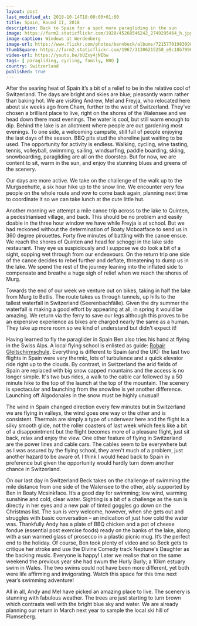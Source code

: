 ```yaml
---
layout: post
last_modified_at: 2018-10-14T18:00:00+01:00
title: Spain, Round II, 2018
description: Back to Spain for a spot more paragliding in the sun
image: https://farm2.staticflickr.com/1920/45268546242_2749295464_h.jpg
image-caption: Windows at Werdenberg
image-url: https://www.flickr.com/photos/bennbeck/albums/72157701983098634
thumbSquare: https://farm2.staticflickr.com/1967/31306215258_e9c18b7996_q.jpg
video-url: https://youtu.be/bUZxy4jNEbw
tags: [ paragliding, cycling, family, BBQ ]
country: Switzerland
published: true
---
```


After the searing heat of Spain it’s a bit of a relief to be in the relative cool of Switzerland. The days are bright and skies are blue; pleasantly warm rather than baking hot. 
We are visiting Andrew, Mel and Freyja, who relocated here about six weeks ago from Cham, further to the west of Switzerland. They’ve chosen a brilliant place to live, right on the shores of the Walensee 
and we head down there most evenings. The water is cool, but still warm enough to dip. Behind the lake is an allotment where people are out gardening most evenings. To one side, a welcoming campsite, 
still full of people enjoying the last days of the season. BBQ pits stud the shoreline just waiting to be used. The opportunity for activity is endless. Walking, cycling, wine tasting, tennis, volleyball, swimming,
sailing, windsurfing, paddle boarding, skiing, snowboarding, paragliding are all on the doorstep. But for now, we are content to sit, warm in the sun, and enjoy the stunning blues and greens of the scenery.

Our days are more active. We take on the challenge of the walk up to the Murgseehutte, a six hour hike up to the snow line. We encounter very few people on the whole route and vow to come back again, planning next
time to coordinate it so we can take lunch at the cute little hut.

Another morning we attempt a mile canoe trip across to the lake to Quinten, a pedestrianised village, and back. This should be no problem and easily doable in the three hour window we have while Freyja is at school.
But we had reckoned without the determination of Boaty Mcboatface to send us in 360 degree pirouettes. Forty five minutes of battling with the canoe ensue. We reach the shores of Quinten and head for schoggi in the
lake side restaurant. They eye us suspiciously and I suppose we do look a bit of a sight, sopping wet through from our endeavours.  On the return trip one side of the canoe decides to rebel further and deflate, threatening
to dump us in the lake. We spend the rest of the journey leaning into the inflated side to compensate and breathe a huge sigh of relief when we reach the shores of Murg.

Towards the end of our week we venture out on bikes, taking in half the lake from Murg to Betlis. The route takes us through tunnels, up hills to the tallest waterfall in Switzerland (Seerenbachfälle).
Given the dry summer the waterfall is making a good effort by appearing at all, in spring it would be amazing. We return via the ferry to save our legs although this proves to be an expensive experience as
bikes are charged nearly the same as a human. They take up more room so we kind of understand but didn't expect it!

Having learned to fly the paraglider in Spain Ben also tries his hand at flying in the Swiss Alps. A local flying school is enlisted as guide: 
[Robair Gleitschirmschule]( https://www.facebook.com/RobairGleitschirmschule/?__tn__=K-R&eid=ARDUNrqoaRWX4RSFG0H_uyAmsO5CaxofWZeYZVWjEs_3NzB7_1fm7A_ECCna_DSxpN09kQr3VEsFVvDN&fref=mentions&__xts__%5B0%5D=68.ARCH0bojMuBWb2LJF8PdxMGZOOkzbrHWJQuXFvO5UhEIdkV5c4D4pwhg5mhUKQrGHGXafbdcfBxZExEiEhej-p78WTdw1wo9I87Cj7ePC7CmIud8eiaypQSzqytU2fHv5NcRVu349AHBZMXTqdZtiaHJH2BwXfr_ZUZ1gVpscgyfNKZvUJMF9ng). 
Everything is different to Spain (and the UK): the last two flights in Spain were very thermic, lots of turbulence and a quick elevator ride right up to the clouds. By contrast, 
in Switzerland the arid fields of Spain are replaced with big snow capped mountains and the access is no longer simple. It's two bus rides, a walk to the cable car followed by a 50 minute hike to the top of the 
launch at the top of the mountain. The scenery is spectacular and launching from the snowline is yet another difference. Launching off Algodonales in the snow must be highly unusual!

The wind in Spain changed direction every few minutes but in Switzerland we are flying in valleys, the wind goes one way or the other and is consistent. Thermals are simply a type of underwear here and the flight is a silky smooth glide,
not the roller coasters of last week which feels like a bit of a disappointment but the flight becomes more of a pleasure flight, just sit back, relax and enjoy the view. One other feature of flying in Switzerland are the power lines
and cable cars. The cables seem to be everywhere but as I was assured by the flying school, they aren't much of a problem, just another hazard to be aware of. I think I would head back to Spain in preference but given the opportunity
would hardly turn down another chance in Switzerland.

On our last day in Switzerland Beck takes on the challenge of swimming the mile distance from one side of the Walensee to the other, ably supported by Ben in Boaty Mcsinkface. It’s a good day for swimming; low wind, warming sunshine
and cold, clear water. Sighting is a bit of a challenge as the sun is directly in her eyes and a new pair of tinted goggles go down on the Christmas list. The sun is very welcome, however, when she gets out and struggles with basic
conversation – an indication of just how cold the water was. Thankfully Andy has a plate of BBQ chicken and a pot of cheese fondue (essential post exercise foods) ready on the banks of the lake, along with a sun warmed glass of prosecco
in a plastic picnic mug. It’s the perfect end to the holiday. Of course, Ben took plenty of video and so Beck gets to critique her stroke and use the Divine Comedy track Neptune's Daughter as the backing music. Everyone is happy!
Later we realise that on the same weekend the previous year she had swum the Hurly Burly; a 10km estuary swim in Wales. The two swims could not have been more different, yet both were life affirming and invigorating. Watch this space
for this time next year’s swimming adventure! 

All in all, Andy and Mel have picked an amazing place to live. The scenery is stunning with fabulous weather. The trees are just starting to turn brown which contrasts well with the bright blue sky and water. We are already planning our
return in March next year to sample the local ski hill of Flumseberg.

